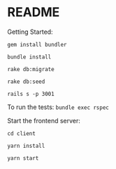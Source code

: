# README

Getting Started:

```gem install bundler```

```bundle install```

```rake db:migrate```

```rake db:seed```

```rails s -p 3001```

To run the tests:
```bundle exec rspec```


Start the frontend server:

```cd client```

```yarn install```

```yarn start```

